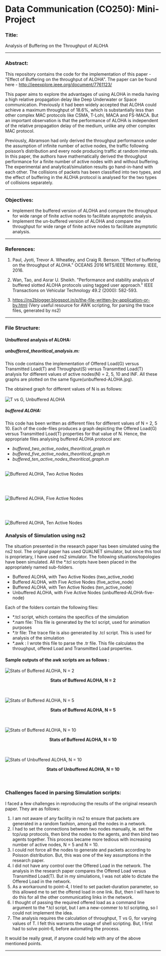 # Data Communication (CO250): Mini-Project
### Title:
Analysis of Buffering on the Throughput of ALOHA
<hr>

### Abstract:

This repository contains the code for the implementation of this paper - "Effect of Buffering on the throughput of ALOHA". The paper can be found here - http://ieeexplore.ieee.org/document/7761123/	

This paper aims to explore the advantages of using ALOHA in media having a high relative propagation delay like Deep Underwater or Space communication. Previously it had been widely accepted that ALOHA could achieve a maximum throughput of 18.6%, which is substantially less than other complex MAC protocols like CSMA, T-Lohi, MACA and FS-MACA. But an important observation is that the performance of ALOHA is independent of the relative propagation delay of the medium, unlike any other complex MAC protocol.

Previously, Abramson had only derived the throughput performance under the assumption of infinite number of active nodes, the traffic following poisson’s distribution and every node producing traffic at random intervals. In this paper, the authors have mathematically derived the throughput performance for a finite number of active nodes with and without buffering. The experimental and analytical/simulation results  go hand-in-hand with each other. The collisions of packets has been classified into two types, and the effect of buffering in the ALOHA protocol is analysed for the two types of collisions separately.
<hr>

### Objectives:
* Implement the buffered version of ALOHA and compare the throughput for wide range of finite active nodes to facilitate asymptotic analysis.
* Implement the un-buffered version of ALOHA and compare the throughput for wide range of finite active nodes to facilitate asymptotic analysis.
<hr>

### References:
1. Paul, Jyoti, Trevor A. Wheatley, and Craig R. Benson. "Effect of buffering on the throughput of ALOHA." OCEANS 2016 MTS/IEEE Monterey. IEEE, 2016.
2. Wan, Tao, and Asrar U. Sheikh. "Performance and stability analysis of buffered slotted ALOHA protocols using tagged user approach." IEEE Transactions on Vehicular Technology 49.2 (2000): 582-593.

3. https://ns2blogger.blogspot.in/p/the-file-written-by-application-or-by.html (Very useful resource for AWK scripting, for parsing the trace files, generated by ns2)
<hr>

### File Structure:

#### Unbuffered analysis of ALOHA:

##### unbuffered_theoritical_analysis.m:<br>
This code contains the implementation of Offered Load(G) versus Transmitted Load(T) and Throughput(S) versus Transmtted Load(T) analysis for different values of active nodes(N) = 2, 5, 10 and INF. All these graphs are plotted on the same figure(unbuffered-ALOHA.jpg).

The obtained graph for different values of N is as follows:<br><br>
![T vs G, Unbuffered ALOHA](unbuffered-ALOHA-T-vs-G.jpg)

##### buffered ALOHA:

This code has been written as different files for different values of N = 2, 5 10. Each of the code-files produces a graph depicting the Offered Load(G) versus Transmitted Load(T) properties for that value of N. Hence, the appropriate files analysing buffered ALOHA protocol are: 
* *buffered_two_active_nodes_theoritical_graph.m* 
* *buffered_five_active_nodes_theoritical_graph.m*
* *buffered_ten_active_nodes_theoritical_graph.m*
<br><br>

![Buffered ALOHA, Two Active Nodes](BufferedALOHA_2_Nodes.png)

<br><br>

![Buffered ALOHA, Five Active Nodes](BufferedALOHA_5_Nodes.png)

<br><br>

![Buffered ALOHA, Ten Active Nodes](BufferedALOHA_10_Nodes.png)

### Analysis of Simulation using ns2
The situation presented in the research paper has been simulated using the ns2 tool. The original paper has used QUALNET simulator, but since this tool is proprietary, I have used ns2 simulator.
The following situations/topologies have been simulated. All the *.tcl scripts have been placed in the appropriately named sub-folders.
* Buffered ALOHA, with Two Active Nodes (two_active_node)
* Buffered ALOHA, with Five Active Nodes (five_active_node)
* Buffered ALOHA, with Ten Active Nodes (ten_active_node)
* Unbuffered ALOHA, with Five Active Nodes (unbuffered-ALOHA-five-node)
 
Each of the folders contain the following files:
* *.tcl script, which contains the specifics of the simulation
* *.nam file: This file is generated by the tcl script, used for animation purposes
* *.tr file: The trace file is also generated by .tcl script. This is used for analysis of the simulation
* *.awk : I wrote this file to parse the .tr file. This file calculates the throughput, offered Load and Transmitted Load properties.

#### Sample outputs of the awk scripts are as follows : 

![Stats of Buffered ALOHA, N = 2](./two_buff_awk.png) <br> <center><b>Stats of Buffered ALOHA, N = 2 </b></center><br><br>

![Stats of Buffered ALOHA, N = 5](./five_buff_awk.png) <br> <center><b>Stats of Buffered ALOHA, N = 5 </b></center><br> <br>

![Stats of Buffered ALOHA, N = 10](./ten_buff_awk.png) <br><center><b>Stats of Buffered ALOHA, N = 10 </b></center><br> <br>


![Stats of Unbuffered ALOHA, N = 10](./five_unbuff_awk.png) <br><center><b> Stats of Unbuffered ALOHA, N = 10 </b></center><br><br>

### Challenges faced in parsing Simulation scripts:
I faced a few challenges in reproducing the results of the original research paper. They are as follows:
1. I am not aware of any facility in ns2 to ensure that packets are generated in a random fashion, among all the nodes in a network.
2. I had to set the connections between two nodes manually, ie. set the tcp/usp protocols, then bind the nodes to  the agents, and then bind two agents together. This process became more tedious with increasing number of active nodes, N = 5 and N = 10.
3. I could not force all the nodes to generate and packets according to Poisson distribution. But, this was one of the key assumptions in the research paper.
4. I did not have any control over the Offered Load in the network. The analysis in the research paper compares the Offered Load versus Transmitted Load(T). But in my simulations, I was not able to dictate the Offered Load in the network.
5. As a workaround to point-4, I tried to set packet-duration parameter, so this allowed me to set the offered load in one link. But, then I will have to do this for all the other communicating links in the network.
6. I thought of passing the required offered load as a command line argument to the *.tcl script, but I am a new-commer to tcl scripting, so I could not implement the idea.
7. The analysis requires the calculation of throughput, T vs G, for varying values of T. I felt this warrants the usage of shell scripting. But, I first had to solve point-6, before automating the process.

It would be really great, if anyone could help with any of the above mentioned points. 



<hr>


